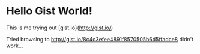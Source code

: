 # Hello Gist World!

This is me trying out [gist.io}(http://gist.io/)

Tried browsing to http://gist.io/8c4c3efee4891f8570505b6d5ffadce8 didn't work...